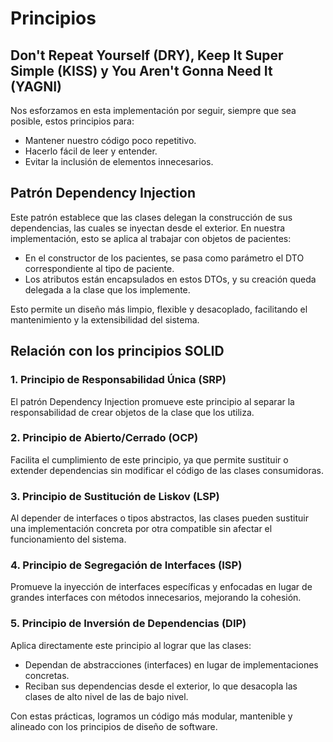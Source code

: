 # Principios

## Don't Repeat Yourself (DRY), Keep It Super Simple (KISS) y You Aren't Gonna Need It (YAGNI)

Nos esforzamos en esta implementación por seguir, siempre que sea posible, estos principios para:
- Mantener nuestro código poco repetitivo.
- Hacerlo fácil de leer y entender.
- Evitar la inclusión de elementos innecesarios.

## Patrón Dependency Injection

Este patrón establece que las clases delegan la construcción de sus dependencias, las cuales se inyectan desde el exterior. En nuestra implementación, esto se aplica al trabajar con objetos de pacientes:
- En el constructor de los pacientes, se pasa como parámetro el DTO correspondiente al tipo de paciente.
- Los atributos están encapsulados en estos DTOs, y su creación queda delegada a la clase que los implemente.

Esto permite un diseño más limpio, flexible y desacoplado, facilitando el mantenimiento y la extensibilidad del sistema.

## Relación con los principios SOLID

### 1. Principio de Responsabilidad Única (SRP)
El patrón Dependency Injection promueve este principio al separar la responsabilidad de crear objetos de la clase que los utiliza.

### 2. Principio de Abierto/Cerrado (OCP)
Facilita el cumplimiento de este principio, ya que permite sustituir o extender dependencias sin modificar el código de las clases consumidoras.

### 3. Principio de Sustitución de Liskov (LSP)
Al depender de interfaces o tipos abstractos, las clases pueden sustituir una implementación concreta por otra compatible sin afectar el funcionamiento del sistema.

### 4. Principio de Segregación de Interfaces (ISP)
Promueve la inyección de interfaces específicas y enfocadas en lugar de grandes interfaces con métodos innecesarios, mejorando la cohesión.

### 5. Principio de Inversión de Dependencias (DIP)
Aplica directamente este principio al lograr que las clases:
- Dependan de abstracciones (interfaces) en lugar de implementaciones concretas.
- Reciban sus dependencias desde el exterior, lo que desacopla las clases de alto nivel de las de bajo nivel.

Con estas prácticas, logramos un código más modular, mantenible y alineado con los principios de diseño de software.

